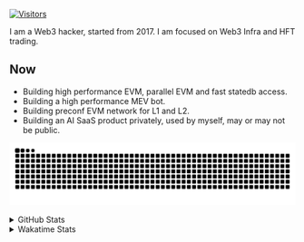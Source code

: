 <!-- markdownlint-disable MD041 MD010 MD033 -->
[![Visitors](https://api.visitorbadge.io/api/daily?path=Akagi201%2FAkagi201&label=Visitors%20Today&countColor=%2337d67a)](https://visitorbadge.io/status?path=Akagi201%2FAkagi201)

I am a Web3 hacker, started from 2017. I am focused on Web3 Infra and HFT trading.

## Now

* Building high performance EVM, parallel EVM and fast statedb access.
* Building a high performance MEV bot.
* Building preconf EVM network for L1 and L2.
* Building an AI SaaS product privately, used by myself, may or may not be public.

[![github contribution grid snake animation](https://raw.githubusercontent.com/Akagi201/Akagi201/output/github-contribution-grid-snake.svg#gh-light-mode-only)](https://github.com/Akagi201)

<details>
<summary>GitHub Stats</summary>
  <a href="https://github.com/Akagi201"><img alt="Profile Detail" src="https://raw.githubusercontent.com/Akagi201/Akagi201/master/profile-summary-card-output/dracula/0-profile-details.svg" /></a>
  <a href="https://github.com/Akagi201"><img alt="Github Stats" src="https://raw.githubusercontent.com/Akagi201/Akagi201/master/profile-summary-card-output/dracula/3-stats.svg" /></a>
  <a href="https://github.com/Akagi201"><img alt="Lang By Commits" src="https://raw.githubusercontent.com/Akagi201/Akagi201/master/profile-summary-card-output/dracula/2-most-commit-language.svg" /></a>
</details>

<details>
<summary>Wakatime Stats</summary>
<br>

<!--START_SECTION:waka-->

```txt
From: 24 October 2024 - To: 31 October 2024

Total Time: 23 hrs 27 mins

Other        10 hrs 20 mins  ███████████░░░░░░░░░░░░░░   44.09 %
Rust         6 hrs 31 mins   ███████░░░░░░░░░░░░░░░░░░   27.82 %
TOML         1 hr 51 mins    ██░░░░░░░░░░░░░░░░░░░░░░░   07.94 %
sh           1 hr 12 mins    █▒░░░░░░░░░░░░░░░░░░░░░░░   05.17 %
YAML         48 mins         █░░░░░░░░░░░░░░░░░░░░░░░░   03.47 %
Markdown     48 mins         █░░░░░░░░░░░░░░░░░░░░░░░░   03.43 %
Go           39 mins         ▓░░░░░░░░░░░░░░░░░░░░░░░░   02.79 %
INI          35 mins         ▓░░░░░░░░░░░░░░░░░░░░░░░░   02.52 %
Solidity     18 mins         ▒░░░░░░░░░░░░░░░░░░░░░░░░   01.29 %
Shell        13 mins         ▒░░░░░░░░░░░░░░░░░░░░░░░░   00.96 %
```

<!--END_SECTION:waka-->

</details>
